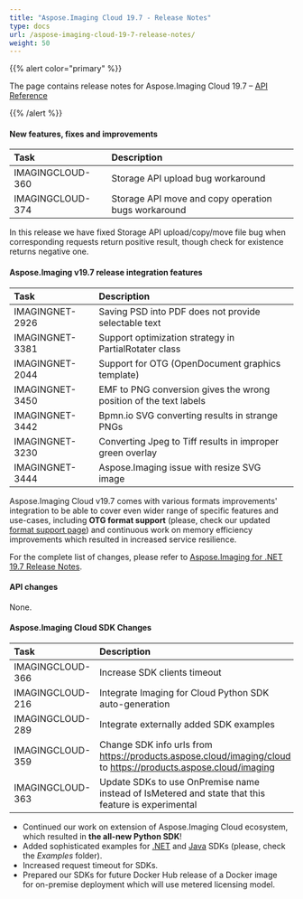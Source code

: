 ```yaml
---
title: "Aspose.Imaging Cloud 19.7 - Release Notes"
type: docs
url: /aspose-imaging-cloud-19-7-release-notes/
weight: 50
---
```


{{% alert color="primary" %}} 

The page contains release notes for Aspose.Imaging Cloud 19.7 – [API Reference](https://apireference.aspose.cloud/imaging/)

{{% /alert %}} 
#### **New features, fixes and improvements**

|**Task**|**Description**|
| :- | :- |
|IMAGINGCLOUD-360|Storage API upload bug workaround|
|IMAGINGCLOUD-374|Storage API move and copy operation bugs workaround|
In this release we have fixed Storage API upload/copy/move file bug when corresponding requests return positive result, though check for existence returns negative one.
#### **Aspose.Imaging v19.7 release integration features**

|**Task**|**Description**|
| :- | :- |
|IMAGINGNET-2926|Saving PSD into PDF does not provide selectable text|
|IMAGINGNET-3381|Support optimization strategy in PartialRotater class|
|IMAGINGNET-2044|Support for OTG (OpenDocument graphics template)|
|IMAGINGNET-3450|EMF to PNG conversion gives the wrong position of the text labels|
|IMAGINGNET-3442|Bpmn.io SVG converting results in strange PNGs|
|IMAGINGNET-3230|Converting Jpeg to Tiff results in improper green overlay|
|IMAGINGNET-3444|Aspose.Imaging issue with resize SVG image|
Aspose.Imaging Cloud v19.7 comes with various formats improvements' integration to be able to cover even wider range of specific features and use-cases, including **OTG format support** (please, check our updated [format support page](/supported-file-formats/)) and continuous work on memory efficiency improvements which resulted in increased service resilience.

For the complete list of changes, please refer to [Aspose.Imaging for .NET 19.7 Release Notes](https://docs.aspose.com/display/imagingnet/Aspose.Imaging+for+.NET+19.7+-+Release+Notes).
#### **API changes**
None.
#### **Aspose.Imaging Cloud SDK Changes**

|**Task**|**Description**|
| :- | :- |
|IMAGINGCLOUD-366|Increase SDK clients timeout|
|IMAGINGCLOUD-216|Integrate Imaging for Cloud Python SDK auto-generation|
|IMAGINGCLOUD-289|Integrate externally added SDK examples|
|IMAGINGCLOUD-359|Change SDK info urls from <https://products.aspose.cloud/imaging/cloud> to <https://products.aspose.cloud/imaging>|
|IMAGINGCLOUD-363|Update SDKs to use OnPremise name instead of IsMetered and state that this feature is experimental|
- Continued our work on extension of Aspose.Imaging Cloud ecosystem, which resulted in **the all-new Python SDK**!
- Added sophisticated examples for [.NET](https://github.com/aspose-imaging-cloud/aspose-imaging-cloud-dotnet) and [Java](https://github.com/aspose-imaging-cloud/aspose-imaging-cloud-java) SDKs (please, check the *Examples* folder).
- Increased request timeout for SDKs.
- Prepared our SDKs for future Docker Hub release of a Docker image for on-premise deployment which will use metered licensing model.


